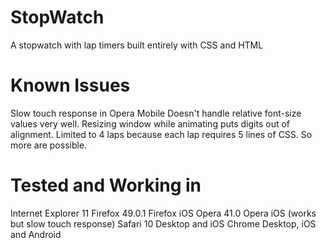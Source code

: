  # StopWatch

A stopwatch with lap timers built entirely with CSS and HTML

# Known Issues

Slow touch response in Opera Mobile
Doesn't handle relative font-size values very well. Resizing window while animating puts digits out of alignment.
Limited to 4 laps because each lap requires 5 lines of CSS. So more are possible.

# Tested and Working in

Internet Explorer 11
Firefox 49.0.1
Firefox iOS
Opera 41.0
Opera iOS (works but slow touch response)
Safari 10 Desktop and iOS
Chrome Desktop, iOS and Android
